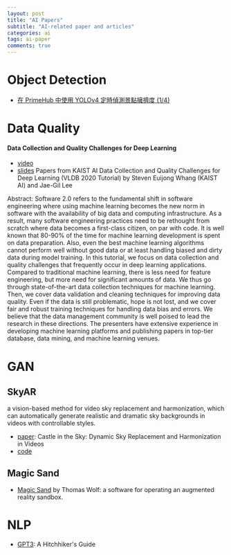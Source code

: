 ```yaml
---
layout: post
title: "AI Papers"
subtitle: "AI-related paper and articles"
categories: ai
tags: ai-paper
comments: true
---
```


# Object Detection
* [在 PrimeHub 中使用 YOLOv4 定時偵測景點擁擠度 (1/4)](https://medium.com/infuseai/%E5%9C%A8-primehub-%E4%B8%AD%E4%BD%BF%E7%94%A8-yolov4-%E5%AE%9A%E6%99%82%E5%81%B5%E6%B8%AC%E6%99%AF%E9%BB%9E%E6%93%81%E6%93%A0%E5%BA%A6-14cef9f583a9)

# Data Quality
#### Data Collection and Quality Challenges for Deep Learning
  * [video](https://sites.google.com/view/whanglab/videos?authuser=0)
  * [slides](https://l.facebook.com/l.php?u=https%3A%2F%2Fdrive.google.com%2Ffile%2Fd%2F1XqgWwKSQwtgTVE-BTbTV8mbeDnKIzWu7%2Fview%3Ffbclid%3DIwAR1hqYxekrfcMIsQfAlwXC4pB4sn1qpbpQAjlpTh3vDcQJFkzQ3DKGnhIDQ&h=AT1GiTQsul00xyekGSGVUC2dDnPCwOS324h40Y6B0RxfhFthWFPqweGuEugx1l5dJoQ0_Bzv5IXbAHeauPguoG-fGK75GP4G3W0-XLyZdUehDdPLpeyjbHmoxvaz4j3SNzWiiPs&__tn__=-UK-R&c[0]=AT1JqEZXveztNFH53--b6Z7DTRMYNnQUkplMaSljR9BXSL2xc3CXNyRFQ6mFavKE2rOr7Llcxhqqr3Bbtwfm9TnTUDy970XdXIpqj903_ajUWkXRBXWNU3CEILov3w_crovz5MG5YI2p8tU1ovF9rU892JzaV0M0q6lHG-g31wMbT_QhA-A9uMVDFjiL3CUw2LkDm0zej2a3UCVvtfKQQA)
Papers from KAIST AI
Data Collection and Quality Challenges for Deep Learning (VLDB 2020 Tutorial)
by Steven Euijong Whang (KAIST AI) and Jae-Gil Lee

Abstract: Software 2.0 refers to the fundamental shift in software engineering where using machine learning becomes the new norm in software with the availability of big data and computing infrastructure. As a result, many software engineering practices need to be rethought from scratch where data becomes a first-class citizen, on par with code. It is well known that 80-90% of the time for machine learning development is spent on data preparation. Also, even the best machine learning algorithms cannot perform well without good data or at least handling biased and dirty data during model training. In this tutorial, we focus on data collection and quality challenges that frequently occur in deep learning applications. Compared to traditional machine learning, there is less need for feature engineering, but more need for significant amounts of data. We thus go through state-of-the-art data collection techniques for machine learning. Then, we cover data validation and cleaning techniques for improving data quality. Even if the data is still problematic, hope is not lost, and we cover fair and robust training techniques for handling data bias and errors. We believe that the data management community is well poised to lead the research in these directions. The presenters have extensive experience in developing machine learning platforms and publishing papers in top-tier database, data mining, and machine learning venues.

# GAN
## SkyAR
a vision-based method for video sky replacement and harmonization, 
which can automatically generate realistic and dramatic sky backgrounds in videos with controllable styles.
* [paper](https://arxiv.org/abs/2010.11800): Castle in the Sky: Dynamic Sky Replacement and Harmonization in Videos
* [code](https://github.com/jiupinjia/SkyAR)

## Magic Sand
* [Magic Sand](https://github.com/thomwolf/Magic-Sand)
by Thomas Wolf: a software for operating an augmented reality sandbox.

# NLP
* [GPT3](https://lambdalabs.com/blog/gpt-3/&usg=ALkJrhjlCw44JFGy0Da2gRQCN-WAeCn-fA):
A Hitchhiker's Guide